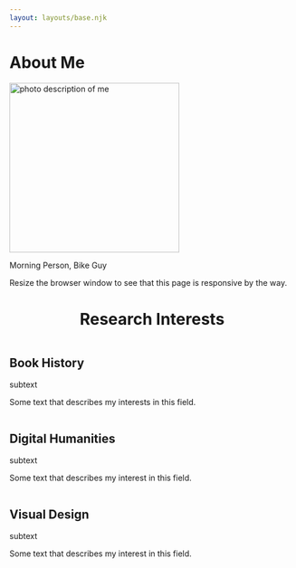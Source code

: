 ```yaml
---
layout: layouts/base.njk
---
```

<div class="about-section">
  <h1>About Me</h1>
  <img src="biophoto.jpg" alt="photo description of me" style="width:300px">
  <p>Morning Person, Bike Guy</p>
  <p>Resize the browser window to see that this page is responsive by the way.</p>
</div>

<h1 style="text-align:center">Research Interests</h1>
<div class="row">
  <div class="column">
    <div class="card">
      <div class="container">
        <h2>Book History</h2>
        <p class="title">subtext</p>
        <p>Some text that describes my interests in this field.</p>
      </div>
    </div>
  </div>

  <div class="column">
    <div class="card">
      <div class="container">
        <h2>Digital Humanities</h2>
        <p class="title">subtext</p>
        <p>Some text that describes my interest in this field.</p>
      </div>
    </div>
  </div>

  <div class="column">
    <div class="card">
      <div class="container">
        <h2>Visual Design</h2>
        <p class="title">subtext</p>
        <p>Some text that describes my interest in this field.</p>
      </div>
    </div>
  </div>
</div>
